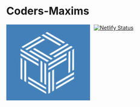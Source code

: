 # Coders-Maxims

<img src="/default_attributes/Static/codersmaximsicon.png"
     alt="Markdown Icon"
     style="float: left; margin-right: 10px;" />

[![Netlify Status](https://api.netlify.com/api/v1/badges/eb1739dd-659a-45a6-96ea-8deed72cbda4/deploy-status)](https://app.netlify.com/sites/snazzy-marzipan-658ddd/deploys)